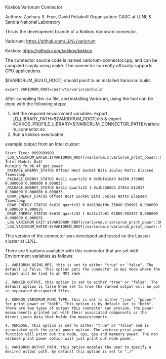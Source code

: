 Kokkos Variorum Connector

Authors: Zachary S. Frye, David Poliakoff
Organization: CASC at LLNL & Sandia National Laboratory 

This is the development branch of a Kokkos Variorum connector. 

Variorum: https://github.com/LLNL/variorum

Kokkos: https://github.com/kokkos/kokkos


The connector source code is named variorum-connector.cpp, and can be compiled simply using make. The connector currently officially supports CPU applications. 

$(VARIORUM_BUILD_ROOT) shuold point to an installed Variorum build.

    export VARIORUM_ROOT=/path/to/variorum/build 

After compiling the .so file, and installing Variorum, using the tool can be done with the following steps:


1. Set the required enviornment variables: 
    export LD_LIBRARY_PATH=$(VARIORUM_ROOT)/lib & 
    export KOKKOS_PROFILE_LIBRARY=$(VARIORUM_CONNECTOR_PATH)/variorum_connector.so
2. Run a kokkos exectuable

example output from an Intel cluster:

    Start Time: 9999999999
    _LOG_VARIORUM_ENTER:$(VARIORUM_ROOT)/variorum.c:variorum_print_power::552
    Intel Model: 0x4f
    Running fm_06_4f_get_power
    _PACKAGE_ENERGY_STATUS Offset Host Socket Bits Joules Watts Elapsed Timestamp
    _PACKAGE_ENERGY_STATUS 0x611 quartz32 0 0x5bfe1843 94200.379089 0.000000 0.000000 0.000035
    _PACKAGE_ENERGY_STATUS 0x611 quartz32 1 0x1b3360d2 27853.512817 0.000000 0.000000 0.000035
    _DRAM_ENERGY_STATUS Offset Host Socket Bits Joules Watts Elapsed Timestamp
    _DRAM_ENERGY_STATUS 0x619 quartz32 0 0x8138efde 33080.936981 0.000000 0.000000 0.000035
    _DRAM_ENERGY_STATUS 0x619 quartz32 1 0xf1c1fb81 61889.982437 0.000000 0.000000 0.000035
    _LOG_VARIORUM_EXIT:$(VARIORUM_ROOT)/variorum.c:variorum_print_power::569
    _LOG_VARIORUM_ENTER:$(VARIORUM_ROOT)/variorum.c:variorum_print_power::552

This version of the connector was developed and tested on the Lassen cluster at LLNL.

There are 5 options available with this connector that are set with Enviornment variables as follows:

	1. VARIORUM_USING_MPI, this is set to either "true" or "false". The default is false. This option puts the connector in mpi mode where the output will be tied to an MPI rank 

	2. RANKED_OUTPUT, this option is set to either "true" or "false". The default option is false When set to true the ranked output will be put in separated designated files.

	3. KOKKOS_VARIORUM_FUNC_TYPE, this is set to either "json", "ppower" for print power or "both". This option is by default set to "both". There are two types of output this connector can provide, the power measurements printed out with their associated components or the direct jsoon data that holds the measrurements

	4. VERBOSE, this option is set to either "true" or "false" and is associated with the print power option. The verbose print power function will print out the node, cpu, gpu and memeory power. The non verbose print power option will just print out node pwoer. 

	5. VARIORUM_OUTPUT_PATH, this option enables the user to specify a desired output path. By default this option is set to "./" 
